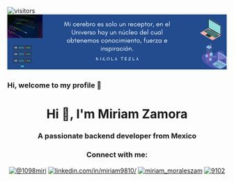 ![visitors](https://visitor-badge.laobi.icu/badge?page_id=page.id)
![M](Banner_Github.png)
### Hi, welcome to my profile 👋

<h1 align="center">Hi 👋, I'm Miriam Zamora</h1>
<h3 align="center">A passionate backend developer from Mexico</h3>

<!--
**miri9810/miri9810** is a ✨ _special_ ✨ repository because its `README.md` (this file) appears on your GitHub profile.

Here are some ideas to get you started:

- 🔭 I’m currently working on **My Money Project**
- 🌱 I’m currently learning **Django Rest Framework**
- 👯 I’m looking to study with **Hackademy and HackWomen**
- 🤔 I’m looking for help with ...
- 💬 Ask me about ...
- 📫 How to reach me: ...
- 😄 Pronouns: ...
- ⚡ Fun fact: ...-->

<h3 align="center">Connect with me:</h3>
<p align="center">
<a href="https://twitter.com/@1098miri" target="blank"><img align="center" src="https://raw.githubusercontent.com/rahuldkjain/github-profile-readme-generator/master/src/images/icons/Social/twitter.svg" alt="@1098miri" height="30" width="40" /></a>
<a href="https://linkedin.com/in/linkedin.com/in/miriam9810/" target="blank"><img align="center" src="https://raw.githubusercontent.com/rahuldkjain/github-profile-readme-generator/master/src/images/icons/Social/linked-in-alt.svg" alt="linkedin.com/in/miriam9810/" height="30" width="40" /></a>
<a href="https://instagram.com/miriam_moraleszam" target="blank"><img align="center" src="https://raw.githubusercontent.com/rahuldkjain/github-profile-readme-generator/master/src/images/icons/Social/instagram.svg" alt="miriam_moraleszam" height="30" width="40" /></a>
<a href="https://discord.gg/9102" target="blank"><img align="center" src="https://raw.githubusercontent.com/rahuldkjain/github-profile-readme-generator/master/src/images/icons/Social/discord.svg" alt="9102" height="30" width="40" /></a>
</p>
